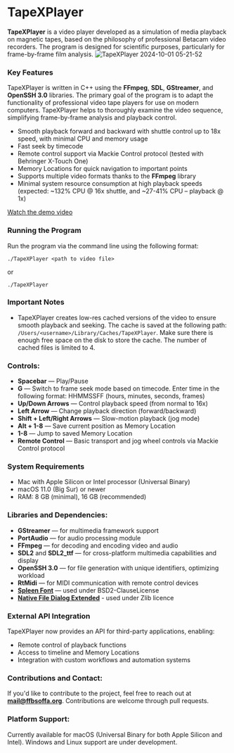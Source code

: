 # TapeXPlayer
**TapeXPlayer** is a video player developed as a simulation of media playback on magnetic tapes, based on the philosophy of professional Betacam video recorders. The program is designed for scientific purposes, particularly for frame-by-frame film analysis.
![TapeXPlayer 2024-10-01 05-21-52](https://github.com/user-attachments/assets/e47e35d5-a984-4cf0-928d-e46e38ca0eb0)
### Key Features
TapeXPlayer is written in C++ using the **FFmpeg**, **SDL**, **GStreamer**, and **OpenSSH 3.0** libraries. The primary goal of the program is to adapt the functionality of professional video tape players for use on modern computers. TapeXPlayer helps to thoroughly examine the video sequence, simplifying frame-by-frame analysis and playback control. 

- Smooth playback forward and backward with shuttle control up to 18x speed, with minimal CPU and memory usage
- Fast seek by timecode
- Remote control support via Mackie Control protocol (tested with Behringer X-Touch One)
- Memory Locations for quick navigation to important points
- Supports multiple video formats thanks to the **FFmpeg** library
- Minimal system resource consumption at high playback speeds (expected: ~132% CPU @ 16x shuttle, and ~27-41% CPU – playback @ 1x)

[Watch the demo video](https://www.youtube.com/watch?v=Mm4c1lp7Gz0)


### Running the Program
Run the program via the command line using the following format:
```
./TapeXPlayer <path to video file>
```
or 
```
./TapeXPlayer
```

### Important Notes
- TapeXPlayer creates low-res cached versions of the video to ensure smooth playback and seeking. The cache is saved at the following path: `/Users/<username>/Library/Caches/TapeXPlayer`. Make sure there is enough free space on the disk to store the cache. The number of cached files is limited to 4.

### Controls:
- **Spacebar** — Play/Pause
- **G** — Switch to frame seek mode based on timecode. Enter time in the following format: HHMMSSFF (hours, minutes, seconds, frames)
- **Up/Down Arrows** — Control playback speed (from normal to 16x)
- **Left Arrow** — Change playback direction (forward/backward)
- **Shift + Left/Right Arrows** — Slow-motion playback (jog mode)
- **Alt + 1-8** — Save current position as Memory Location
- **1-8** — Jump to saved Memory Location
- **Remote Control** — Basic transport and jog wheel controls via Mackie Control protocol

### System Requirements
- Mac with Apple Silicon or Intel processor (Universal Binary)
- macOS 11.0 (Big Sur) or newer
- RAM: 8 GB (minimal), 16 GB (recommended)

### Libraries and Dependencies:
- **GStreamer** — for multimedia framework support
- **PortAudio** — for audio processing module
- **FFmpeg** — for decoding and encoding video and audio
- **SDL2** and **SDL2_ttf** — for cross-platform multimedia capabilities and display
- **OpenSSH 3.0** — for file generation with unique identifiers, optimizing workload
- **RtMidi** — for MIDI communication with remote control devices
- [**Spleen Font**](https://github.com/fcambus/spleen/tree/master) — used under BSD2-ClauseLicense
- [**Native File Dialog Extended**](https://github.com/btzy/nativefiledialog-extended) - used under Zlib licence

### External API Integration
TapeXPlayer now provides an API for third-party applications, enabling:
- Remote control of playback functions
- Access to timeline and Memory Locations
- Integration with custom workflows and automation systems

### Contributions and Contact:
If you'd like to contribute to the project, feel free to reach out at **mail@ffbsoffa.org**. Contributions are welcome through pull requests.

### Platform Support:
Currently available for macOS (Universal Binary for both Apple Silicon and Intel). Windows and Linux support are under development.
